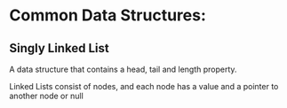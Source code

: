 # Common Data Structures:

## Singly Linked List

A data structure that contains a head, tail and length property.

Linked Lists consist of nodes, and each node has a value and a pointer to another node or null
